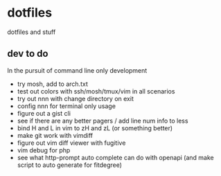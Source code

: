 # dotfiles

dotfiles and stuff

## dev to do

In the pursuit of command line only development

* try mosh, add to arch.txt
* test out colors with ssh/mosh/tmux/vim in all scenarios
* try out nnn with change directory on exit
* config nnn for terminal only usage
* figure out a gist cli
* see if there are any better pagers / add line num info to less
* bind H and L in vim to zH and zL (or something better)
* make git work with vimdiff
* figure out vim diff viewer with fugitive
* vim debug for php
* see what http-prompt auto complete can do with openapi (and make script to auto generate for fitdegree)
